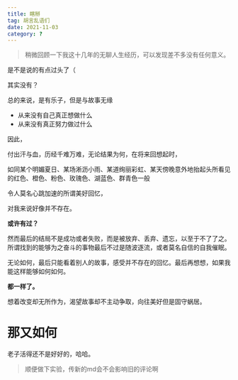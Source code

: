 ```yaml
---
title: 瞎掰
tag: 胡言乱语们
date: 2021-11-03
category: ?
---
```




> 稍微回顾一下我这十几年的无聊人生经历，可以发现差不多没有任何意义。

是不是说的有点过头了（

其实没有？

总的来说，是有乐子，但是与故事无缘

- 从来没有自己真正想做什么
- 从来没有真正努力做过什么

因此，

付出汗与血，历经千难万难，无论结果为何，在将来回想起时，

如同某个明媚夏日、某场淅沥小雨、某道绚丽彩虹、某天傍晚意外地抬起头所看见的红色、橙色、粉色、玫瑰色、湖蓝色、群青色一般

令人莫名心跳加速的所谓美好回忆，

对我来说好像并不存在。

**或许有过？**

然而最后的结局不是成功或者失败，而是被放弃、丢弃、遗忘，以至于不了了之。所谓找到的能够为之奋斗的事物最后不过是随波逐流，或者莫名自信的自我催眠。

无论如何，最后只能看着别人的故事，感受并不存在的回忆。最后再想想，如果我能这样能够如何如何。

**都一样了。**

想着改变却无所作为，渴望故事却不主动争取，向往美好但是固守蜗居。

# 那又如何

老子活得还不是好好的，哈哈。

> 顺便做下实验，传新的md会不会影响旧的评论啊
